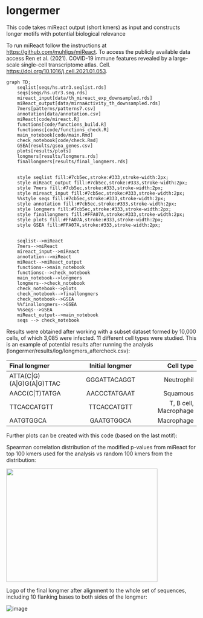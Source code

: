 # longermer
This code takes miReact output (short kmers) as input and constructs longer motifs with potential biological relevance

To run miReact follow the instructions at https://github.com/muhligs/miReact. To access the publicly available data access Ren et al. (2021). COVID-19 immune features revealed by a large-scale single-cell transcriptome atlas. Cell. https://doi.org/10.1016/j.cell.2021.01.053.

```mermaid
graph TD;
    seqlist[seqs/hs.utr3.seqlist.rds]
    seqs[seqs/hs.utr3.seq.rds]
    mireact_input[data/th_mireact_exp_downsampled.rds]
    miReact_output[data/mirnaActivity_th_downsampled.rds]
    7mers[patterns/patterns7.csv]
    annotation[data/annotation.csv]
    miReact[code/mireact.R]
    functions[code/functions_build.R]
    functionsc[code/functions_check.R]
    main_notebook[code/main.Rmd]
    check_notebook[code/check.Rmd]
    GSEA[results/gsea_genes.csv]
    plots[results/plots]
    longmers[results/longmers.rds]
    finallongmers[results/final_longmers.rds]
    

    style seqlist fill:#7cb5ec,stroke:#333,stroke-width:2px;
    style miReact_output fill:#7cb5ec,stroke:#333,stroke-width:2px;
    style 7mers fill:#7cb5ec,stroke:#333,stroke-width:2px;
    style mireact_input fill:#7cb5ec,stroke:#333,stroke-width:2px;
    %%style seqs fill:#7cb5ec,stroke:#333,stroke-width:2px;
    style annotation fill:#7cb5ec,stroke:#333,stroke-width:2px;
    style longmers fill:#7cb5ec,stroke:#333,stroke-width:2px;
    style finallongmers fill:#FFA07A,stroke:#333,stroke-width:2px;
    style plots fill:#FFA07A,stroke:#333,stroke-width:2px;
    style GSEA fill:#FFA07A,stroke:#333,stroke-width:2px;


    seqlist-->miReact
    7mers-->miReact
    mireact_input-->miReact
    annotation-->miReact
    miReact-->miReact_output
    functions-->main_notebook
    functionsc-->check_notebook
    main_notebook-->longmers
    longmers-->check_notebook
    check_notebook-->plots
    check_notebook-->finallongmers
    check_notebook-->GSEA
    %%finallongmers-->GSEA
    %%seqs-->GSEA
    miReact_output-->main_notebook
    seqs --> check_notebook

```

Results were obtained after working with a subset dataset formed by 10,000 cells, of which 3,085 were infected. 11 different cell types were studied. This is an example of potential results after running the analysis (longermer/results/log/longmers_aftercheck.csv):

| Final longmer | Initial longmer | Cell type |
| :---         |     :---:      |          ---: |
| ATTA(C\|G)(A\|G)G(A\|G)TTAC   | GGGATTACAGGT    | Neutrophil    |
| AACC(C\|T)TATGA     | AACCCTATGAAT       | Squamous     |
| TTCACCATGTT     | TTCACCATGTT       | T, B cell, Macrophage     |
| AATGTGGCA    | GAATGTGGCA       | Macrophage     |

Further plots can be created with this code (based on the last motif):

Spearman correlation distribution of the modified p-values from miReact for top 100 kmers used for the analysis vs random 100 kmers from the distribution:

<img src = "https://github.com/PaulaRodrigoMartin/longermer/assets/112614977/90d6edc6-4001-4deb-9efd-d88b14e17580" width="400" height="300">

Logo of the final longmer after alignment to the whole set of sequences, including 10 flanking bases to both sides of the longmer:

![image](https://github.com/PaulaRodrigoMartin/longermer/assets/112614977/4f1e3e0e-edde-4d8e-b5c3-32df5362680d)


